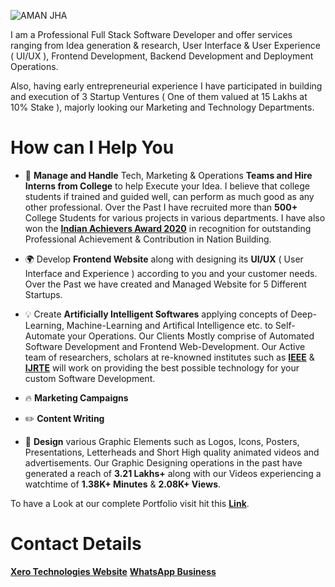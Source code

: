 ![AMAN JHA](https://user-images.githubusercontent.com/75173703/116773721-c13f2000-aa74-11eb-8fc9-8ec848d52106.png)


I am a Professional Full Stack Software Developer and offer services ranging from Idea generation & research, User Interface & User Experience ( UI/UX ), Frontend Development, Backend Development and Deployment Operations.

Also, having early entrepreneurial experience I have participated in building and execution of 3 Startup Ventures ( One of them valued at 15 Lakhs at 10% Stake ), majorly looking our Marketing and Technology Departments.

# How can I Help You

- 📐 **Manage and Handle** Tech, Marketing & Operations **Teams and Hire Interns from College** to help Execute your Idea. I believe that college students if trained and guided well, can perform as much good as any other professional. Over the Past I have recruited more than **500+** College Students for various projects in various departments. I have also won the [**Indian Achievers Award 2020**](https://www.iafindia.com/mr-aman-jha/) in recognition for outstanding Professional Achievement & Contribution in Nation Building.

- 🌍 Develop **Frontend Website** along with designing its **UI/UX** ( User Interface and Experience ) according to you and your customer needs. Over the Past we have created and Managed Website for 5 Different Startups.

- 💡 Create **Artificially Intelligent Softwares** applying concepts of Deep-Learning, Machine-Learning and Artifical Intelligence etc. to Self-Automate your Operations. Our Clients Mostly comprise of Automated Software Development and Frontend Web-Development. Our Active team of researchers, scholars at re-knowned institutes such as [**IEEE**](https://www.ieee.org/) & [**IJRTE**](https://www.ijrte.org/) will work on providing the best possible technology for your custom Software Development.

- 🔥 **Marketing Campaigns**

- ✏️ **Content Writing**

- 🎨 **Design** various Graphic Elements such as Logos, Icons, Posters, Presentations, Letterheads and Short High quality animated videos and advertisements. Our Graphic Designing operations in the past have generated a reach of **3.21 Lakhs+** along with our Videos experiencing a watchtime of **1.38K+ Minutes** & **2.08K+ Views**.


To have a Look at our complete Portfolio visit hit this [**Link**](https://github.com/inofficialamanjha/Marketing-Designing-Development).

# Contact Details

[**Xero Technologies Website**](https://xeroed.tech/)
[**WhatsApp Business**](https://api.whatsapp.com/message/VQX4YB3VKS3RE1)
